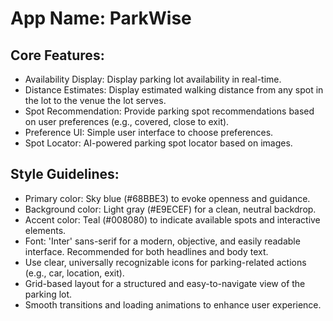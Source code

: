 # **App Name**: ParkWise

## Core Features:

- Availability Display: Display parking lot availability in real-time.
- Distance Estimates: Display estimated walking distance from any spot in the lot to the venue the lot serves.
- Spot Recommendation: Provide parking spot recommendations based on user preferences (e.g., covered, close to exit).
- Preference UI: Simple user interface to choose preferences.
- Spot Locator: AI-powered parking spot locator based on images.

## Style Guidelines:

- Primary color: Sky blue (#68BBE3) to evoke openness and guidance.
- Background color: Light gray (#E9ECEF) for a clean, neutral backdrop.
- Accent color: Teal (#008080) to indicate available spots and interactive elements.
- Font: 'Inter' sans-serif for a modern, objective, and easily readable interface. Recommended for both headlines and body text.
- Use clear, universally recognizable icons for parking-related actions (e.g., car, location, exit).
- Grid-based layout for a structured and easy-to-navigate view of the parking lot.
- Smooth transitions and loading animations to enhance user experience.